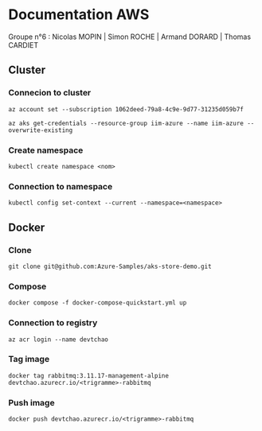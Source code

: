# Documentation AWS
Groupe n°6 : Nicolas MOPIN | Simon ROCHE | Armand DORARD | Thomas CARDIET

## Cluster
### Connecion to cluster
```
az account set --subscription 1062deed-79a8-4c9e-9d77-31235d059b7f
```
```
az aks get-credentials --resource-group iim-azure --name iim-azure --overwrite-existing
```
### Create namespace
```
kubectl create namespace <nom>
```
### Connection to namespace
```
kubectl config set-context --current --namespace=<namespace>
```

## Docker
### Clone
```
git clone git@github.com:Azure-Samples/aks-store-demo.git
```
### Compose
```
docker compose -f docker-compose-quickstart.yml up
```
### Connection to registry
```
az acr login --name devtchao
```
### Tag image
```
docker tag rabbitmq:3.11.17-management-alpine devtchao.azurecr.io/<trigramme>-rabbitmq
```
### Push image
```
docker push devtchao.azurecr.io/<trigramme>-rabbitmq
```




```

```
